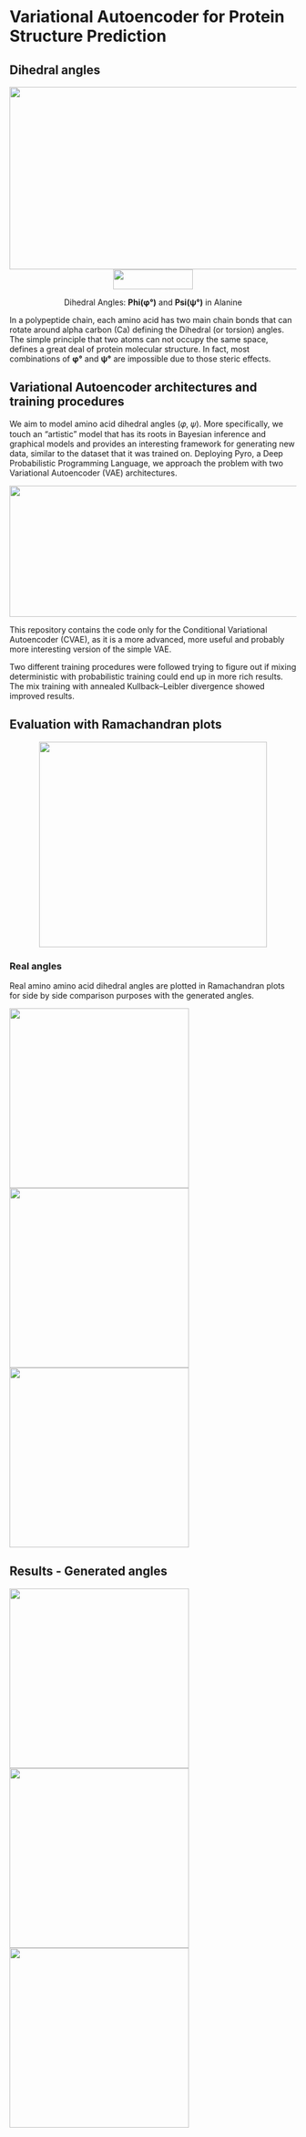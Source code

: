 # Variational Autoencoder for Protein Structure Prediction

## Dihedral angles

<div align="center">
  <a href="https://docs.google.com/presentation/d/13_RwaMP5484OTUfon9xkMnEpmJlNzRAfPP2WxHcv2fE/edit#slide=id.p">
  <img width="620px" height="320px" src="https://user-images.githubusercontent.com/34074691/177210318-489ba43c-c2cf-4bd7-b557-413fdd928fd5.gif"></a>
</div>
<div align="center">
  <a href="https://proteopedia.org/wiki/index.php/Tutorial:Ramachandran_principle_and_phi_psi_angles">
  <img width="140px" height="35px" src="https://user-images.githubusercontent.com/34074691/177212096-201c20b3-528d-420b-a6f6-a2dd87dea908.png"></a>
</div>

<div align="center">
  <p font size =13px;">
    Dihedral Angles: <strong>Phi(φ&deg;)</strong> and <strong>Psi(ψ&deg;)</strong> in Alanine </p>
</div>

In a polypeptide chain, each amino acid has two main chain bonds that can rotate around alpha carbon (Ca) defining the Dihedral (or torsion) angles.
The simple principle that two atoms can not occupy the same space, defines a great deal of protein molecular structure.
In fact, most combinations of **φ&deg;** and **ψ&deg;** are impossible due to those steric effects.

## Variational Autoencoder architectures and training procedures

We aim to model amino acid dihedral angles (𝜑, 𝜓). More specifically, we touch an “artistic” model that has its roots in Bayesian inference and graphical models and provides an interesting framework for generating new data, similar to the dataset that it was trained on.
Deploying Pyro, a Deep Probabilistic Programming Language, we approach the problem with two Variational Autoencoder (VAE) architectures.

<div align="center">
  <a href="https://pyro.ai/examples/vae.html">
  <img width="520px" height="230px" src="https://user-images.githubusercontent.com/34074691/177275727-958533de-9039-44a4-9cd5-ac9f9fd5d736.png"></a>
</div>

This repository contains the code only for the Conditional Variational Autoencoder (CVAE), as it is a more advanced, more useful and probably more interesting version of the simple VAE.

Two different training procedures were followed trying to figure out if mixing deterministic with probabilistic training could end up in more rich results.
The mix training with annealed Kullback–Leibler divergence showed improved results.


## Evaluation with Ramachandran plots

<div align="center">
  <a href="https://en.wikipedia.org/wiki/Ramachandran_plot">
  <img width="400px" height="360px" src="https://user-images.githubusercontent.com/34074691/177722528-8aeb8f88-e612-42c2-ae06-38f585db6506.jpg"></a>
</div>

### Real angles
Real amino amino acid dihedral angles are plotted in Ramachandran plots for side by side comparison purposes with the generated angles.                                                                                                                             
<p float="left">
  <img src="https://user-images.githubusercontent.com/34074691/177670309-5eeb67e2-4652-45ee-a43a-d56c74b3e908.png" width="315" /> 
  <img src="https://user-images.githubusercontent.com/34074691/177670313-86d8ac39-8a8b-4422-aa0c-e1ea8a6f739b.png" width="315" />
  <img src="https://user-images.githubusercontent.com/34074691/177670312-0b06782c-3593-401d-8cfb-f6c3d4a501b0.png" width="315" />
</p>
                                                                                                                              
                                                                                                                              
## Results - Generated angles   
                                                                                                                              
<p float="left">
  <img src="https://user-images.githubusercontent.com/34074691/177724492-44caa23e-f35e-424a-95fb-2b2f9c72c6c6.png"  width="315" /> 
  <img src="https://user-images.githubusercontent.com/34074691/177718951-6ead9091-3532-47e3-a428-7088ff5791bb.png" width="315" />
  <img src="https://user-images.githubusercontent.com/34074691/177718953-d517f958-5496-46d7-a690-09f8e1e068c6.png" width="315" />
</p>                                                                                                                         




